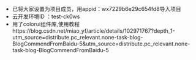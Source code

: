 - 已将大家设置为项目成员，用appid：wx7229b6e29c654fd8导入项目
- 云开发环境ID ：test-ck0ws
- 用了colorui组件库,使用教程https://blog.csdn.net/miao_yf/article/details/102971767?depth_1-utm_source=distribute.pc_relevant.none-task-blog-BlogCommendFromBaidu-5&utm_source=distribute.pc_relevant.none-task-blog-BlogCommendFromBaidu-5
